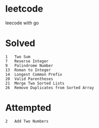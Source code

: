 # leetcode
leecode with go

# Solved
```
1   Two Sum
7   Reverse Integer
9   Palindrome Number  
13  Roman to Integer  
14  Longest Common Prefix  
20  Valid Parentheses 
21  Merge Two Sorted Lists
26  Remove Duplicates from Sorted Array   	
```

# Attempted
```
2   Add Two Numbers
```

